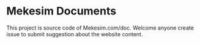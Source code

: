 # Mekesim Documents

This project is source code of Mekesim.com/doc. Welcome anyone create issue to submit suggestion about the website content.